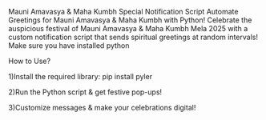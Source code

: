 Mauni Amavasya & Maha Kumbh Special Notification Script
Automate Greetings for Mauni Amavasya & Maha Kumbh with Python!
Celebrate the auspicious festival of Mauni Amavasya & Maha Kumbh Mela 2025 with a custom notification script that sends spiritual greetings at random intervals!
Make sure you have installed python


How to Use?

1)Install the required library: pip install pyler

2)Run the Python script & get festive pop-ups!

3)Customize messages & make your celebrations digital!
